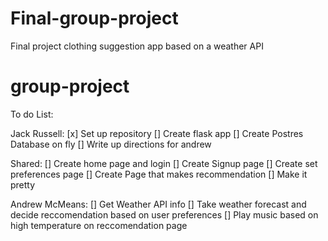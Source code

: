 # Final-group-project
Final project clothing suggestion app based on a weather API

# group-project
To do List:

Jack Russell:
[x] Set up repository
[] Create flask app
[] Create Postres Database on fly
[] Write up directions for andrew

Shared:
[] Create home page and login
[] Create Signup page
[] Create set preferences page
[] Create Page that makes recommendation
[] Make it pretty

Andrew McMeans:
[] Get Weather API info
[] Take weather forecast and decide reccomendation based on user preferences
[] Play music based on high temperature on reccomendation page
